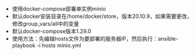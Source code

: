 - 使用docker-compose部署单实例minio
- 默认docker安装目录在/home/docker/store，版本20.10.9，如果需要更改，修改group_vars/all中的变量
- 默认docker-compose版本1.29.0
- 使用方法：先编辑hosts文件为要部署的服务器IP，然后执行：ansible-playbook -i hosts minio.yml
